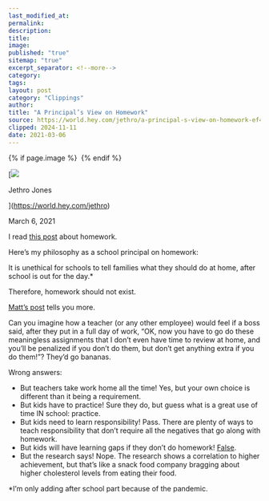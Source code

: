 ```yaml
---
last_modified_at: 
permalink: 
description: 
title: 
image: 
published: "true"
sitemap: "true"
excerpt_separator: <!--more-->
category: 
tags: 
layout: post
category: "Clippings"
author: 
title: "A Principal’s View on Homework"
source: https://world.hey.com/jethro/a-principal-s-view-on-homework-ef4d6ad9
clipped: 2024-11-11
date: 2021-03-06
---
```



{% if page.image %} <img src="{{ page.image }}" alt=""> {% endif %}

[![](https://world.hey.com/jethro/avatar-40bd048fb7cc6850d42ef0957b5f0c498bfea84d)

Jethro Jones

](https://world.hey.com/jethro)

March 6, 2021

I read [this post](https://world.hey.com/mattsmith/homework-9b0e2e76) about homework.

Here’s my philosophy as a school principal on homework:

It is unethical for schools to tell families what they should do at home, after school is out for the day.\*

Therefore, homework should not exist.

[Matt’s post](https://world.hey.com/mattsmith/homework-9b0e2e76) tells you more. 

Can you imagine how a teacher (or any other employee) would feel if a boss said, after they put in a full day of work, “OK, now you have to go do these meaningless assignments that I don’t even have time to review at home, and you’ll be penalized if you don’t do them, but don’t get anything extra if you do them!”? They’d go bananas. 

Wrong answers:

-   But teachers take work home all the time! Yes, but your own choice is different than it being a requirement. 
-   But kids have to practice! Sure they do, but guess what is a great use of time IN school: practice. 
-   But kids need to learn responsibility! Pass. There are plenty of ways to teach responsibility that don’t require all the negatives that go along with homework.  
-   But kids will have learning gaps if they don’t do homework! [False](https://world.hey.com/jethro/theres-no-such-thing-as-learning-loss-or-learning-gaps-or-what-learning-actually-looks-like-d6955108). 
-   But the research says! Nope. The research shows a correlation to higher achievement, but that’s like a snack food company bragging about higher cholesterol levels from eating their food. 

\*I’m only adding after school part because of the pandemic.